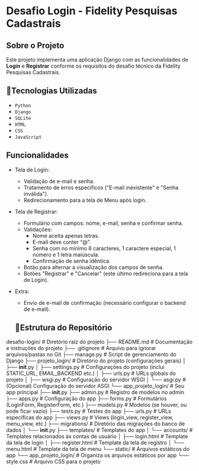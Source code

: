# Desafio Login - Fidelity Pesquisas Cadastrais

## Sobre o Projeto
Este projeto implementa uma aplicação Django com as funcionalidades de **Login** e **Registrar** conforme os requisitos do desafio técnico da Fidelity Pesquisas Cadastrais.

## 🚀Tecnologias Utilizadas
- ``Python``
- ``Django``
- ``SQLite``
- ``HTML``
- ``CSS``
- ``JavaScript``

## Funcionalidades
- Tela de Login:
  - Validação de e-mail e senha.
  - Tratamento de erros específicos ("E-mail inexistente" e "Senha inválida").
  - Redirecionamento para a tela de Menu após login.
- Tela de Registrar:
  - Formulário com campos: nome, e-mail, senha e confirmar senha.
  - Validações:
    - Nome aceita apenas letras.
    - E-mail deve conter “@”.
    - Senha com no mínimo 8 caracteres, 1 caractere especial, 1 número e 1 letra maiúscula.
    - Confirmação de senha idêntica.
  - Botão para alternar a visualização dos campos de senha.
  - Botões "Registrar" e "Cancelar" (este último redireciona para a tela de Login).
- Extra:
  - Envio de e-mail de confirmação (necessário configurar o backend de e-mail).

  ## 📌Estrutura do Repositório
  
desafio-login/                     # Diretório raiz do projeto
├── README.md                     # Documentação e instruções do projeto
├── .gitignore                    # Arquivo para ignorar arquivos/pastas no Git
├── manage.py                     # Script de gerenciamento do Django
├── projeto_login/                # Diretório do projeto (configurações gerais)
│   ├── __init__.py
│   ├── settings.py               # Configurações do projeto (inclui STATIC_URL, EMAIL_BACKEND etc.)
│   ├── urls.py                   # URLs globais do projeto
│   ├── wsgi.py                   # Configuração do servidor WSGI
│   └── asgi.py                   # (Opcional) Configuração do servidor ASGI
└── app_projeto_login/            # Seu app principal
    ├── __init__.py
    ├── admin.py                  # Registro de modelos no admin
    ├── apps.py                   # Configuração do app
    ├── forms.py                  # Formulários (LoginForm, RegisterForm, etc.)
    ├── models.py                 # Modelos (se houver, ou pode ficar vazio)
    ├── tests.py                  # Testes do app
    ├── urls.py                   # URLs específicas do app
    ├── views.py                  # Views (login_view, register_view, menu_view, etc.)
    ├── migrations/               # Diretório das migrações do banco de dados
    │   └── __init__.py
    ├── templates/                # Templates do app
    │   └── accounts/             # Templates relacionados às contas de usuário
    │       ├── login.html        # Template da tela de login
    │       ├── register.html     # Template da tela de registro
    │       └── menu.html         # Template da tela de menu
    └── static/                   # Arquivos estáticos do app
        └── app_projeto_login/    # Organiza os arquivos estáticos por app
            └── style.css         # Arquivo CSS para o projeto

